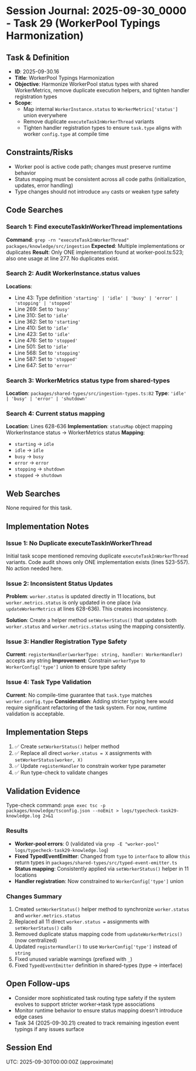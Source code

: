 # Session Journal: 2025-09-30_0000 - Task 29 (WorkerPool Typings Harmonization)

## Task & Definition
- **ID**: 2025-09-30.16
- **Title**: WorkerPool Typings Harmonization
- **Objective**: Harmonize WorkerPool status types with shared WorkerMetrics, remove duplicate execution helpers, and tighten handler registration types
- **Scope**:
  - Map internal `WorkerInstance.status` to `WorkerMetrics['status']` union everywhere
  - Remove duplicate `executeTaskInWorkerThread` variants
  - Tighten handler registration types to ensure `task.type` aligns with worker `config.type` at compile time

## Constraints/Risks
- Worker pool is active code path; changes must preserve runtime behavior
- Status mapping must be consistent across all code paths (initialization, updates, error handling)
- Type changes should not introduce `any` casts or weaken type safety

## Code Searches

### Search 1: Find executeTaskInWorkerThread implementations
**Command**: `grep -rn "executeTaskInWorkerThread" packages/knowledge/src/ingestion`
**Expected**: Multiple implementations or duplicates
**Result**: Only ONE implementation found at worker-pool.ts:523; also one usage at line 277. No duplicates exist.

### Search 2: Audit WorkerInstance.status values
**Locations**:
- Line 43: Type definition `'starting' | 'idle' | 'busy' | 'error' | 'stopping' | 'stopped'`
- Line 269: Set to `'busy'`
- Line 310: Set to `'idle'`
- Line 362: Set to `'starting'`
- Line 410: Set to `'idle'`
- Line 423: Set to `'idle'`
- Line 476: Set to `'stopped'`
- Line 501: Set to `'idle'`
- Line 568: Set to `'stopping'`
- Line 587: Set to `'stopped'`
- Line 647: Set to `'error'`

### Search 3: WorkerMetrics status type from shared-types
**Location**: `packages/shared-types/src/ingestion-types.ts:82`
**Type**: `'idle' | 'busy' | 'error' | 'shutdown'`

### Search 4: Current status mapping
**Location**: Lines 628-636
**Implementation**: `statusMap` object mapping WorkerInstance status → WorkerMetrics status
**Mapping**:
- `starting` → `idle`
- `idle` → `idle`
- `busy` → `busy`
- `error` → `error`
- `stopping` → `shutdown`
- `stopped` → `shutdown`

## Web Searches
None required for this task.

## Implementation Notes

### Issue 1: No Duplicate executeTaskInWorkerThread
Initial task scope mentioned removing duplicate `executeTaskInWorkerThread` variants. Code audit shows only ONE implementation exists (lines 523-557). No action needed here.

### Issue 2: Inconsistent Status Updates
**Problem**: `worker.status` is updated directly in 11 locations, but `worker.metrics.status` is only updated in one place (via `updateWorkerMetrics` at lines 628-636). This creates inconsistency.

**Solution**: Create a helper method `setWorkerStatus()` that updates both `worker.status` and `worker.metrics.status` using the mapping consistently.

### Issue 3: Handler Registration Type Safety
**Current**: `registerHandler(workerType: string, handler: WorkerHandler)` accepts any string
**Improvement**: Constrain `workerType` to `WorkerConfig['type']` union to ensure type safety

### Issue 4: Task Type Validation
**Current**: No compile-time guarantee that `task.type` matches `worker.config.type`
**Consideration**: Adding stricter typing here would require significant refactoring of the task system. For now, runtime validation is acceptable.

## Implementation Steps

1. ✅ Create `setWorkerStatus()` helper method
2. ✅ Replace all direct `worker.status = X` assignments with `setWorkerStatus(worker, X)`
3. ✅ Update `registerHandler` to constrain worker type parameter
4. ✅ Run type-check to validate changes

## Validation Evidence
Type-check command: `pnpm exec tsc -p packages/knowledge/tsconfig.json --noEmit > logs/typecheck-task29-knowledge.log 2>&1`

### Results
- **Worker-pool errors**: 0 (validated via `grep -E "worker-pool" logs/typecheck-task29-knowledge.log`)
- **Fixed TypedEventEmitter**: Changed from `type` to `interface` to allow `this` return types in `packages/shared-types/src/typed-event-emitter.ts`
- **Status mapping**: Consistently applied via `setWorkerStatus()` helper in 11 locations
- **Handler registration**: Now constrained to `WorkerConfig['type']` union

### Changes Summary
1. Created `setWorkerStatus()` helper method to synchronize `worker.status` and `worker.metrics.status`
2. Replaced all 11 direct `worker.status =` assignments with `setWorkerStatus()` calls
3. Removed duplicate status mapping code from `updateWorkerMetrics()` (now centralized)
4. Updated `registerHandler()` to use `WorkerConfig['type']` instead of `string`
5. Fixed unused variable warnings (prefixed with `_`)
6. Fixed `TypedEventEmitter` definition in shared-types (type → interface)

## Open Follow-ups
- Consider more sophisticated task routing type safety if the system evolves to support stricter worker→task type associations
- Monitor runtime behavior to ensure status mapping doesn't introduce edge cases
- Task 34 (2025-09-30.21) created to track remaining ingestion event typings if any issues surface

## Session End
UTC: 2025-09-30T00:00:00Z (approximate)
